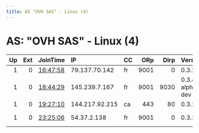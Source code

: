```yaml
---
title: AS "OVH SAS" - Linux (4)
---
```


# AS: "OVH SAS" - Linux (4)

|   Up |   Ext | JoinTime                                                                                            | IP             | CC   |   ORp |   Dirp | Version           | Contact                      | Nickname          |   eFamMembers |
|-----:|------:|:----------------------------------------------------------------------------------------------------|:---------------|:-----|------:|-------:|:------------------|:-----------------------------|:------------------|--------------:|
|    1 |     0 | [16:47:58](https://metrics.torproject.org/rs.html#details/C6CF4024F79F3D630AB98BAFA992DBEDEC0E584A) | 79.137.70.142  | fr   |  9001 |      0 | 0.3.2.10          | None                         | Splashd           |             1 |
|    1 |     0 | [18:44:29](https://metrics.torproject.org/rs.html#details/77A56CB237740E24AEA2D61C8C8936232AFC1BD8) | 145.239.7.167  | fr   |  9001 |   9030 | 0.3.4.0-alpha-dev | TheEpTic &lt;torrelay@eptic. | TheEpTicRelayZeus |             2 |
|    1 |     0 | [19:27:10](https://metrics.torproject.org/rs.html#details/835D88AE990CA3A33A49F800F64ACE580F4C21FE) | 144.217.92.215 | ca   |   443 |     80 | 0.3.2.10          | UristMcDerp@protonmail.co    | UristMcDerpsNode  |             1 |
|    1 |     0 | [23:25:06](https://metrics.torproject.org/rs.html#details/C3611D18443C808878278F6265F1FA266D3F6663) | 54.37.2.138    | fr   |  9001 |      0 | 0.3.2.10          | Theresa May &lt;mousetorcont | StrongAndStable2  |             1 |

